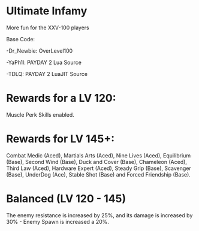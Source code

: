 # Ultimate Infamy
More fun for the XXV-100 players

Base Code:

-Dr_Newbie: OverLevel100

-YaPh1l: PAYDAY 2 Lua Source

-TDLQ: PAYDAY 2 LuaJIT Source

# Rewards for a LV 120: 
Muscle Perk Skills enabled.

# Rewards for LV 145+: 
Combat Medic (Aced), Martials Arts (Aced), Nine Lives (Aced), Equilibrium (Base), Second Wind (Base), Duck and Cover (Base), Chameleon (Aced), Third Law (Aced), Hardware Expert (Aced), Steady Grip (Base), Scavenger (Base), UnderDog (Ace), Stable Shot (Base) and Forced Friendship (Base).

# Balanced (LV 120 - 145)
The enemy resistance is increased by 25%, and its damage is increased by 30% - Enemy Spawn is increased a 20%.
